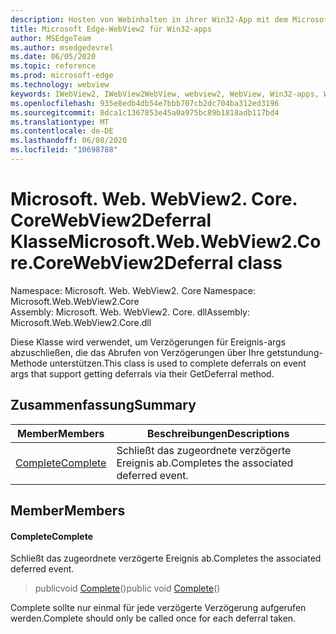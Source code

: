 ```yaml
---
description: Hosten von Webinhalten in ihrer Win32-App mit dem Microsoft Edge WebView2-Steuerelement
title: Microsoft Edge-WebView2 für Win32-apps
author: MSEdgeTeam
ms.author: msedgedevrel
ms.date: 06/05/2020
ms.topic: reference
ms.prod: microsoft-edge
ms.technology: webview
keywords: IWebView2, IWebView2WebView, webview2, WebView, Win32-apps, Win32, Edge, ICoreWebView2, ICoreWebView2Controller, Browser-Steuerelement, Edge-HTML
ms.openlocfilehash: 935e8edb4db54e7bbb707cb2dc704ba312ed3196
ms.sourcegitcommit: 8dca1c1367853e45a0a975bc89b1818adb117bd4
ms.translationtype: MT
ms.contentlocale: de-DE
ms.lasthandoff: 06/08/2020
ms.locfileid: "10698788"
---
```

# <span data-ttu-id="ca427-104">Microsoft. Web. WebView2. Core. CoreWebView2Deferral Klasse</span><span class="sxs-lookup"><span data-stu-id="ca427-104">Microsoft.Web.WebView2.Core.CoreWebView2Deferral class</span></span> 

<span data-ttu-id="ca427-105">Namespace: Microsoft. Web. WebView2. Core </span><span class="sxs-lookup"><span data-stu-id="ca427-105">Namespace: Microsoft.Web.WebView2.Core</span></span>\
<span data-ttu-id="ca427-106">Assembly: Microsoft. Web. WebView2. Core. dll</span><span class="sxs-lookup"><span data-stu-id="ca427-106">Assembly: Microsoft.Web.WebView2.Core.dll</span></span>

<span data-ttu-id="ca427-107">Diese Klasse wird verwendet, um Verzögerungen für Ereignis-args abzuschließen, die das Abrufen von Verzögerungen über Ihre getstundung-Methode unterstützen.</span><span class="sxs-lookup"><span data-stu-id="ca427-107">This class is used to complete deferrals on event args that support getting deferrals via their GetDeferral method.</span></span>

## <span data-ttu-id="ca427-108">Zusammenfassung</span><span class="sxs-lookup"><span data-stu-id="ca427-108">Summary</span></span>

 <span data-ttu-id="ca427-109">Member</span><span class="sxs-lookup"><span data-stu-id="ca427-109">Members</span></span>                        | <span data-ttu-id="ca427-110">Beschreibungen</span><span class="sxs-lookup"><span data-stu-id="ca427-110">Descriptions</span></span>
--------------------------------|---------------------------------------------
[<span data-ttu-id="ca427-111">Complete</span><span class="sxs-lookup"><span data-stu-id="ca427-111">Complete</span></span>](#complete) | <span data-ttu-id="ca427-112">Schließt das zugeordnete verzögerte Ereignis ab.</span><span class="sxs-lookup"><span data-stu-id="ca427-112">Completes the associated deferred event.</span></span>

## <span data-ttu-id="ca427-113">Member</span><span class="sxs-lookup"><span data-stu-id="ca427-113">Members</span></span>

#### <span data-ttu-id="ca427-114">Complete</span><span class="sxs-lookup"><span data-stu-id="ca427-114">Complete</span></span> 

<span data-ttu-id="ca427-115">Schließt das zugeordnete verzögerte Ereignis ab.</span><span class="sxs-lookup"><span data-stu-id="ca427-115">Completes the associated deferred event.</span></span>

> <span data-ttu-id="ca427-116">publicvoid [Complete](#complete)()</span><span class="sxs-lookup"><span data-stu-id="ca427-116">public void [Complete](#complete)()</span></span>

<span data-ttu-id="ca427-117">Complete sollte nur einmal für jede verzögerte Verzögerung aufgerufen werden.</span><span class="sxs-lookup"><span data-stu-id="ca427-117">Complete should only be called once for each deferral taken.</span></span>


